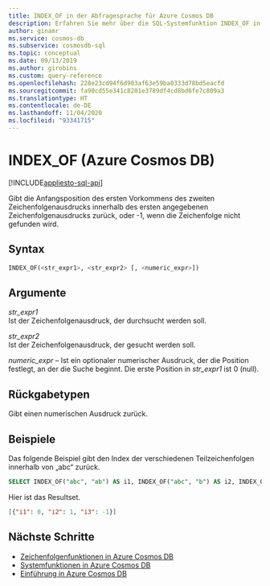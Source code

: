 ```yaml
---
title: INDEX_OF in der Abfragesprache für Azure Cosmos DB
description: Erfahren Sie mehr über die SQL-Systemfunktion INDEX_OF in Azure Cosmos DB.
author: ginamr
ms.service: cosmos-db
ms.subservice: cosmosdb-sql
ms.topic: conceptual
ms.date: 09/13/2019
ms.author: girobins
ms.custom: query-reference
ms.openlocfilehash: 228e23cd94f6d903af63e59ba0333d78bd5eacfd
ms.sourcegitcommit: fa90cd55e341c8201e3789df4cd8bd6fe7c809a3
ms.translationtype: HT
ms.contentlocale: de-DE
ms.lasthandoff: 11/04/2020
ms.locfileid: "93341715"
---
```

# <a name="index_of-azure-cosmos-db"></a>INDEX_OF (Azure Cosmos DB)
[!INCLUDE[appliesto-sql-api](includes/appliesto-sql-api.md)]

 Gibt die Anfangsposition des ersten Vorkommens des zweiten Zeichenfolgenausdrucks innerhalb des ersten angegebenen Zeichenfolgenausdrucks zurück, oder -1, wenn die Zeichenfolge nicht gefunden wird.  
  
## <a name="syntax"></a>Syntax
  
```sql
INDEX_OF(<str_expr1>, <str_expr2> [, <numeric_expr>])  
```  
  
## <a name="arguments"></a>Argumente
  
*str_expr1*  
   Ist der Zeichenfolgenausdruck, der durchsucht werden soll.  
  
*str_expr2*  
   Ist der Zeichenfolgenausdruck, der gesucht werden soll.  

*numeric_expr* – Ist ein optionaler numerischer Ausdruck, der die Position festlegt, an der die Suche beginnt. Die erste Position in *str_expr1* ist 0 (null). 
  
## <a name="return-types"></a>Rückgabetypen
  
  Gibt einen numerischen Ausdruck zurück.  
  
## <a name="examples"></a>Beispiele
  
  Das folgende Beispiel gibt den Index der verschiedenen Teilzeichenfolgen innerhalb von „abc“ zurück.  
  
```sql
SELECT INDEX_OF("abc", "ab") AS i1, INDEX_OF("abc", "b") AS i2, INDEX_OF("abc", "c") AS i3 
```  
  
 Hier ist das Resultset.  
  
```json
[{"i1": 0, "i2": 1, "i3": -1}]  
```  

## <a name="next-steps"></a>Nächste Schritte

- [Zeichenfolgenfunktionen in Azure Cosmos DB](sql-query-string-functions.md)
- [Systemfunktionen in Azure Cosmos DB](sql-query-system-functions.md)
- [Einführung in Azure Cosmos DB](introduction.md)
